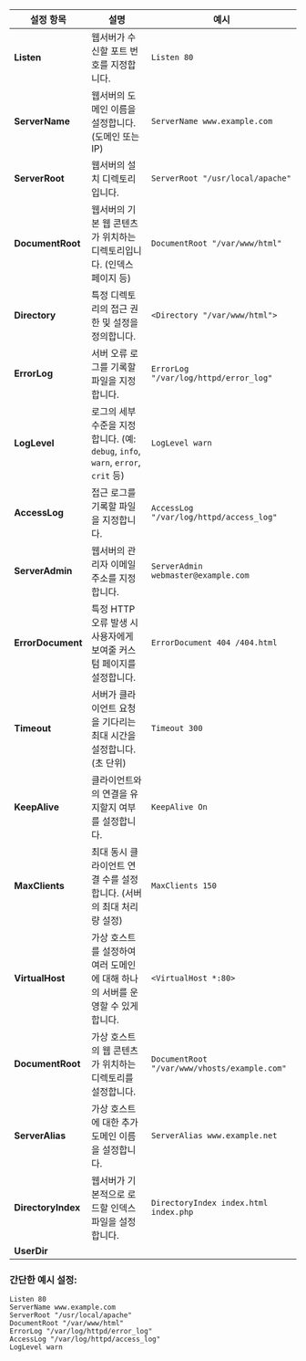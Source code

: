 


| **설정 항목**          | **설명**                                                            | **예시**                                       |
| ------------------ | ----------------------------------------------------------------- | -------------------------------------------- |
| **Listen**         | 웹서버가 수신할 포트 번호를 지정합니다.                                            | `Listen 80`                                  |
| **ServerName**     | 웹서버의 도메인 이름을 설정합니다. (도메인 또는 IP)                                   | `ServerName www.example.com`                 |
| **ServerRoot**     | 웹서버의 설치 디렉토리입니다.                                                  | `ServerRoot "/usr/local/apache"`             |
| **DocumentRoot**   | 웹서버의 기본 웹 콘텐츠가 위치하는 디렉토리입니다. (인덱스 페이지 등)                          | `DocumentRoot "/var/www/html"`               |
| **Directory**      | 특정 디렉토리의 접근 권한 및 설정을 정의합니다.                                       | `<Directory "/var/www/html">`                |
| **ErrorLog**       | 서버 오류 로그를 기록할 파일을 지정합니다.                                          | `ErrorLog "/var/log/httpd/error_log"`        |
| **LogLevel**       | 로그의 세부 수준을 지정합니다. (예: `debug`, `info`, `warn`, `error`, `crit` 등) | `LogLevel warn`                              |
| **AccessLog**      | 접근 로그를 기록할 파일을 지정합니다.                                             | `AccessLog "/var/log/httpd/access_log"`      |
| **ServerAdmin**    | 웹서버의 관리자 이메일 주소를 지정합니다.                                           | `ServerAdmin webmaster@example.com`          |
| **ErrorDocument**  | 특정 HTTP 오류 발생 시 사용자에게 보여줄 커스텀 페이지를 설정합니다.                         | `ErrorDocument 404 /404.html`                |
| **Timeout**        | 서버가 클라이언트 요청을 기다리는 최대 시간을 설정합니다. (초 단위)                           | `Timeout 300`                                |
| **KeepAlive**      | 클라이언트와의 연결을 유지할지 여부를 설정합니다.                                       | `KeepAlive On`                               |
| **MaxClients**     | 최대 동시 클라이언트 연결 수를 설정합니다. (서버의 최대 처리량 설정)                          | `MaxClients 150`                             |
| **VirtualHost**    | 가상 호스트를 설정하여 여러 도메인에 대해 하나의 서버를 운영할 수 있게 합니다.                     | `<VirtualHost *:80>`                         |
| **DocumentRoot**   | 가상 호스트의 웹 콘텐츠가 위치하는 디렉토리를 설정합니다.                                  | `DocumentRoot "/var/www/vhosts/example.com"` |
| **ServerAlias**    | 가상 호스트에 대한 추가 도메인 이름을 설정합니다.                                      | `ServerAlias www.example.net`                |
| **DirectoryIndex** | 웹서버가 기본적으로 로드할 인덱스 파일을 설정합니다.                                     | `DirectoryIndex index.html index.php`        |
| **UserDir**        |                                                                   |                                              |

### 간단한 예시 설정:
```
Listen 80
ServerName www.example.com
ServerRoot "/usr/local/apache"
DocumentRoot "/var/www/html"
ErrorLog "/var/log/httpd/error_log"
AccessLog "/var/log/httpd/access_log"
LogLevel warn
```